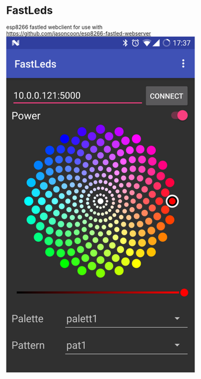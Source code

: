 # FastLeds
esp8266 fastled webclient for use with https://github.com/jasoncoon/esp8266-fastled-webserver
![screenshot](https://github.com/voibit/FastLeds/blob/master/Screenshot_20171225-173703.png)
